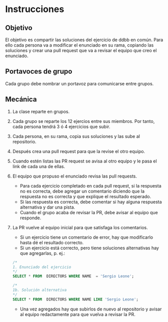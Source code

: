 # Instrucciones

## Objetivo

El objetivo es compartir las soluciones del ejercicio de ddbb en común. Para ello cada persona va a modificar el enunciado en su rama, copiando las soluciones y crear una pull request que va a revisar el equipo que creo el enunciado.

## Portavoces de grupo

Cada grupo debe nombrar un portavoz para comunicarse entre grupos.

## Mecánica

1. La clase reparte en grupos.
2. Cada grupo se reparte los 12 ejercios entre sus miembros. Por tanto, cada persona tendrá 3 ó 4 ejercicios que subir.
3. Cada persona, en su rama, copia sus soluciones y las sube al repositorio.
4. Después crea una pull request para que la revise el otro equipo.
5. Cuando estén listas las PR request se avisa al otro equipo y le pasa el link de cada una de ellas.
6. El equipo que propuso el enunciado revisa las pull requests.

   - Para cada ejercicio completado en cada pull request, si la respuesta no es correcta, debe agregar un comentario diciendo que la respuesta no es correcta y que explique el resultado esperado.
   - Si las respuesta es correcta, debe comentar si hay alguna respuesta alternativa y dar una pista.
   - Cuando el grupo acaba de revisar la PR, debe avisar al equipo que responde.

7. La PR vuelve al equipo inicial para que satisfaga los comentarios.

   - Si un ejercicio tiene un comentario de error, hay que modificarlo hasta dé el resultado correcto.
   - Si un ejercicio está correcto, pero tiene soluciones alternativas hay que agregarlas, p. ej.:

   ```sql
   /*
   1. Enunciado del ejercicio
   */
   SELECT * FROM  DIRECTORS WHERE NAME  = 'Sergio Leone';

   /*
   1b. Solución alternativa
   */
   SELECT * FROM  DIRECTORS WHERE NAME LIKE 'Sergio Leone';
   ```

    - Una vez agregados hay que subirlos de nuevo al repositorio y avisar al equipo redactamente para que vuelva a revisar la PR.